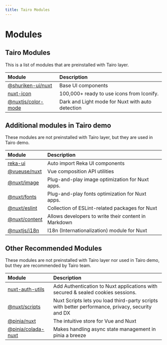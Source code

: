 ```yaml
---
title: Tairo Modules
---
```


# Modules

## Tairo Modules

This is a list of modules that are preinstalled with Tairo layer.

| Module | Description |
| :--- | :--- |
| [@shuriken-ui/nuxt](https://shurikenui.com/) | Base UI components |
| [nuxt-icon](https://github.com/nuxt-modules/icon) | 100,000+ ready to use icons from Iconify. |
| [@nuxtjs/color-mode](https://color-mode.nuxtjs.org/) | Dark and Light mode for Nuxt with auto detection |

## Additional modules in Tairo demo

These modules are not preinstalled with Tairo layer, but they are used in Tairo demo.

| Module | Description |
| :--- | :--- |
| [reka-ui](https://reka-ui.com/docs/overview/installation#nuxt-modules) | Auto import Reka UI components |
| [@vueuse/nuxt](https://vueuse.org/) | Vue composition API utilities |
| [@nuxt/image](https://image.nuxt.com/) | Plug-and-play image optimization for Nuxt apps. |
| [@nuxt/fonts](https://fonts.nuxt.com/) | Plug-and-play fonts optimization for Nuxt apps. |
| [@nuxt/eslint](https://eslint.nuxt.com/) | Collection of ESLint-related packages for Nuxt |
| [@nuxt/content](https://content.nuxt.com/) | Allows developers to write their content in Markdown |
| [@nuxtjs/i18n](https://i18n.nuxtjs.org/) | I18n (Internationalization) module for Nuxt |

## Other Recommended Modules

These modules are not preinstalled with Tairo layer nor used in Tairo demo, but they are recommended by Tairo team.

| Module | Description |
| :--- | :--- |
| [nuxt-auth-utils](https://github.com/atinux/nuxt-auth-utils) | Add Authentication to Nuxt applications with secured & sealed cookies sessions. |
| [@nuxt/scripts](https://scripts.nuxt.com/) | Nuxt Scripts lets you load third-party scripts with better performance, privacy, security and DX |
| [@pinia/nuxt](https://pinia.vuejs.org/ssr/nuxt.html) | The intuitive store for Vue and Nuxt |
| [@pinia/colada-nuxt](https://pinia-colada.esm.dev/nuxt.html) | Makes handling async state management in pinia a breeze |
